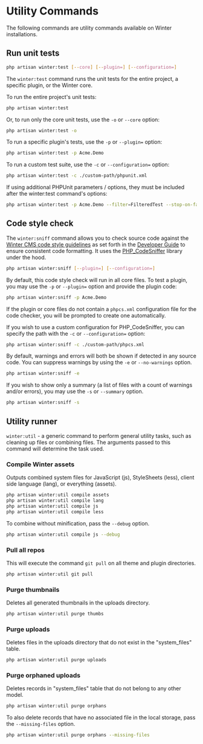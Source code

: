 # Utility Commands

The following commands are utility commands available on Winter installations.

## Run unit tests

```bash
php artisan winter:test [--core] [--plugin=] [--configuration=]
```

The `winter:test` command runs the unit tests for the entire project, a specific plugin, or the Winter core.

To run the entire project's unit tests:

```bash
php artisan winter:test
```

Or, to run only the core unit tests, use the `-o` or `--core` option:

```bash
php artisan winter:test -o
```

To run a specific plugin's tests, use the `-p` or `--plugin=` option:

```bash
php artisan winter:test -p Acme.Demo
```

To run a custom test suite, use the `-c` or `--configuration=` option:

```bash
php artisan winter:test -c ./custom-path/phpunit.xml
```

If using additional PHPUnit parameters / options, they must be included after the winter:test command's options:

```bash
php artisan winter:test -p Acme.Demo --filter=FilteredTest --stop-on-failure
```

## Code style check

The `winter:sniff` command allows you to check source code against the [Winter CMS code style guidelines](../architecture/developer-guide#php-coding-standards) as set forth in the [Developer Guide](../architecture/developer-guide) to ensure consistent code formatting. It uses the [PHP_CodeSniffer](https://github.com/PHPCSStandards/PHP_CodeSniffer/) library under the hood.

```bash
php artisan winter:sniff [--plugin=] [--configuration=]
```

By default, this code style check will run in all core files. To test a plugin, you may use the `-p` or `--plugin=` option and provide the plugin code:

```bash
php artisan winter:sniff -p Acme.Demo
```

If the plugin or core files do not contain a `phpcs.xml` configuration file for the code checker, you will be prompted to create one automatically.

If you wish to use a custom configuration for PHP_CodeSniffer, you can specify the path with the `-c` or `--configuration=` option:

```bash
php artisan winter:sniff -c ./custom-path/phpcs.xml
```

By default, warnings and errors will both be shown if detected in any source code. You can suppress warnings by using the `-e` or `--no-warnings` option.

```bash
php artisan winter:sniff -e
```

If you wish to show only a summary (a list of files with a count of warnings and/or errors), you may use the `-s` or `--summary` option.

```bash
php artisan winter:sniff -s
```

## Utility runner

`winter:util` - a generic command to perform general utility tasks, such as cleaning up files or combining files. The arguments passed to this command will determine the task used.

### Compile Winter assets

Outputs combined system files for JavaScript (js), StyleSheets (less), client side language (lang), or everything (assets).

```bash
php artisan winter:util compile assets
php artisan winter:util compile lang
php artisan winter:util compile js
php artisan winter:util compile less
```

To combine without minification, pass the `--debug` option.

```bash
php artisan winter:util compile js --debug
```

### Pull all repos

This will execute the command `git pull` on all theme and plugin directories.

```bash
php artisan winter:util git pull
```

### Purge thumbnails

Deletes all generated thumbnails in the uploads directory.

```bash
php artisan winter:util purge thumbs
```

### Purge uploads

Deletes files in the uploads directory that do not exist in the "system_files" table.

```bash
php artisan winter:util purge uploads
```

### Purge orphaned uploads

Deletes records in "system_files" table that do not belong to any other model.

```bash
php artisan winter:util purge orphans
```

To also delete records that have no associated file in the local storage, pass the `--missing-files` option.

```bash
php artisan winter:util purge orphans --missing-files
```
